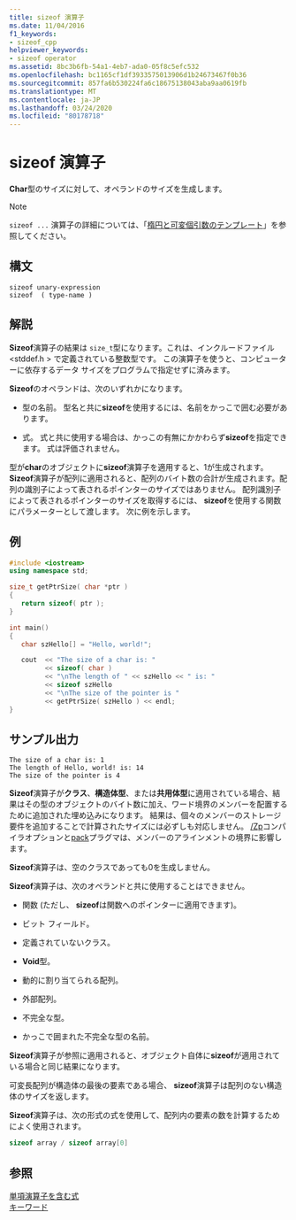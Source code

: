 ```yaml
---
title: sizeof 演算子
ms.date: 11/04/2016
f1_keywords:
- sizeof_cpp
helpviewer_keywords:
- sizeof operator
ms.assetid: 8bc3b6fb-54a1-4eb7-ada0-05f8c5efc532
ms.openlocfilehash: bc1165cf1df3933575013906d1b24673467f0b36
ms.sourcegitcommit: 857fa6b530224fa6c18675138043aba9aa0619fb
ms.translationtype: MT
ms.contentlocale: ja-JP
ms.lasthandoff: 03/24/2020
ms.locfileid: "80178718"
---
```

# <a name="sizeof-operator"></a>sizeof 演算子

**Char**型のサイズに対して、オペランドのサイズを生成します。

> [!NOTE]
>  `sizeof ...` 演算子の詳細については、「[楕円と可変個引数のテンプレート](../cpp/ellipses-and-variadic-templates.md)」を参照してください。

## <a name="syntax"></a>構文

```
sizeof unary-expression
sizeof  ( type-name )
```

## <a name="remarks"></a>解説

**Sizeof**演算子の結果は `size_t`型になります。これは、インクルードファイル \<stddef.h > で定義されている整数型です。 この演算子を使うと、コンピューターに依存するデータ サイズをプログラムで指定せずに済みます。

**Sizeof**のオペランドは、次のいずれかになります。

- 型の名前。 型名と共に**sizeof**を使用するには、名前をかっこで囲む必要があります。

- 式。 式と共に使用する場合は、かっこの有無にかかわらず**sizeof**を指定できます。 式は評価されません。

型が**char**のオブジェクトに**sizeof**演算子を適用すると、1が生成されます。 **Sizeof**演算子が配列に適用されると、配列のバイト数の合計が生成されます。配列の識別子によって表されるポインターのサイズではありません。 配列識別子によって表されるポインターのサイズを取得するには、 **sizeof**を使用する関数にパラメーターとして渡します。 次に例を示します。

## <a name="example"></a>例

```cpp
#include <iostream>
using namespace std;

size_t getPtrSize( char *ptr )
{
   return sizeof( ptr );
}

int main()
{
   char szHello[] = "Hello, world!";

   cout  << "The size of a char is: "
         << sizeof( char )
         << "\nThe length of " << szHello << " is: "
         << sizeof szHello
         << "\nThe size of the pointer is "
         << getPtrSize( szHello ) << endl;
}
```

## <a name="sample-output"></a>サンプル出力

```Output
The size of a char is: 1
The length of Hello, world! is: 14
The size of the pointer is 4
```

**Sizeof**演算子が**クラス**、**構造体型**、または**共用体型**に適用されている場合、結果はその型のオブジェクトのバイト数に加え、ワード境界のメンバーを配置するために追加された埋め込みになります。 結果は、個々のメンバーのストレージ要件を追加することで計算されたサイズには必ずしも対応しません。 [/Zp](../build/reference/zp-struct-member-alignment.md)コンパイラオプションと[pack](../preprocessor/pack.md)プラグマは、メンバーのアラインメントの境界に影響します。

**Sizeof**演算子は、空のクラスであっても0を生成しません。

**Sizeof**演算子は、次のオペランドと共に使用することはできません。

- 関数 (ただし、 **sizeof**は関数へのポインターに適用できます)。

- ビット フィールド。

- 定義されていないクラス。

- **Void**型。

- 動的に割り当てられる配列。

- 外部配列。

- 不完全な型。

- かっこで囲まれた不完全な型の名前。

**Sizeof**演算子が参照に適用されると、オブジェクト自体に**sizeof**が適用されている場合と同じ結果になります。

可変長配列が構造体の最後の要素である場合、 **sizeof**演算子は配列のない構造体のサイズを返します。

**Sizeof**演算子は、次の形式の式を使用して、配列内の要素の数を計算するためによく使用されます。

```cpp
sizeof array / sizeof array[0]
```

## <a name="see-also"></a>参照

[単項演算子を含む式](../cpp/expressions-with-unary-operators.md)<br/>
[キーワード](../cpp/keywords-cpp.md)
